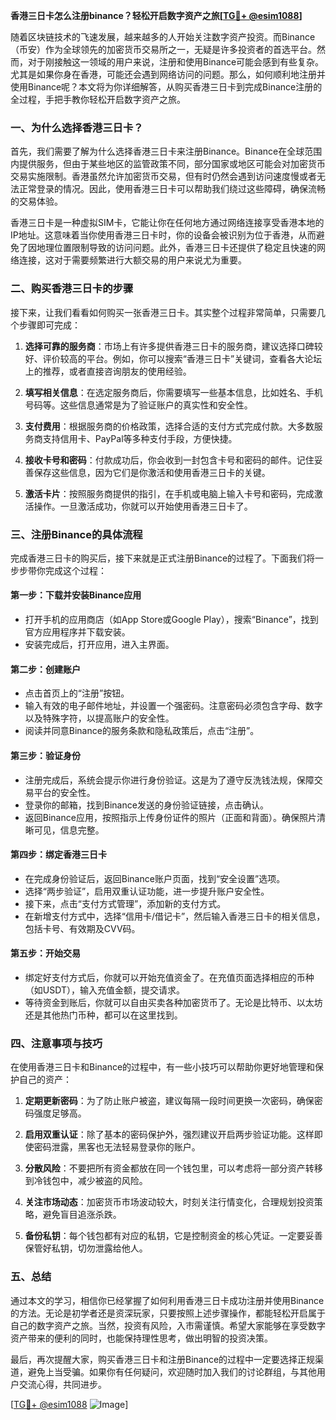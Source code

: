 **香港三日卡怎么注册binance？轻松开启数字资产之旅[[TG💪+ @esim1088](https://t.me/s/esim1088)]**

随着区块链技术的飞速发展，越来越多的人开始关注数字资产投资。而Binance（币安）作为全球领先的加密货币交易所之一，无疑是许多投资者的首选平台。然而，对于刚接触这一领域的用户来说，注册和使用Binance可能会感到有些复杂。尤其是如果你身在香港，可能还会遇到网络访问的问题。那么，如何顺利地注册并使用Binance呢？本文将为你详细解答，从购买香港三日卡到完成Binance注册的全过程，手把手教你轻松开启数字资产之旅。

### **一、为什么选择香港三日卡？**

首先，我们需要了解为什么选择香港三日卡来注册Binance。Binance在全球范围内提供服务，但由于某些地区的监管政策不同，部分国家或地区可能会对加密货币交易实施限制。香港虽然允许加密货币交易，但有时仍然会遇到访问速度慢或者无法正常登录的情况。因此，使用香港三日卡可以帮助我们绕过这些障碍，确保流畅的交易体验。

香港三日卡是一种虚拟SIM卡，它能让你在任何地方通过网络连接享受香港本地的IP地址。这意味着当你使用香港三日卡时，你的设备会被识别为位于香港，从而避免了因地理位置限制导致的访问问题。此外，香港三日卡还提供了稳定且快速的网络连接，这对于需要频繁进行大额交易的用户来说尤为重要。

### **二、购买香港三日卡的步骤**

接下来，让我们看看如何购买一张香港三日卡。其实整个过程非常简单，只需要几个步骤即可完成：

1. **选择可靠的服务商**：市场上有许多提供香港三日卡的服务商，建议选择口碑较好、评价较高的平台。例如，你可以搜索“香港三日卡”关键词，查看各大论坛上的推荐，或者直接咨询朋友的使用经验。
   
2. **填写相关信息**：在选定服务商后，你需要填写一些基本信息，比如姓名、手机号码等。这些信息通常是为了验证账户的真实性和安全性。

3. **支付费用**：根据服务商的价格政策，选择合适的支付方式完成付款。大多数服务商支持信用卡、PayPal等多种支付手段，方便快捷。

4. **接收卡号和密码**：付款成功后，你会收到一封包含卡号和密码的邮件。记住妥善保存这些信息，因为它们是你激活和使用香港三日卡的关键。

5. **激活卡片**：按照服务商提供的指引，在手机或电脑上输入卡号和密码，完成激活操作。一旦激活成功，你就可以开始使用香港三日卡了。

### **三、注册Binance的具体流程**

完成香港三日卡的购买后，接下来就是正式注册Binance的过程了。下面我们将一步步带你完成这个过程：

#### **第一步：下载并安装Binance应用**
- 打开手机的应用商店（如App Store或Google Play），搜索“Binance”，找到官方应用程序并下载安装。
- 安装完成后，打开应用，进入主界面。

#### **第二步：创建账户**
- 点击首页上的“注册”按钮。
- 输入有效的电子邮件地址，并设置一个强密码。注意密码必须包含字母、数字以及特殊字符，以提高账户的安全性。
- 阅读并同意Binance的服务条款和隐私政策后，点击“注册”。

#### **第三步：验证身份**
- 注册完成后，系统会提示你进行身份验证。这是为了遵守反洗钱法规，保障交易平台的安全性。
- 登录你的邮箱，找到Binance发送的身份验证链接，点击确认。
- 返回Binance应用，按照指示上传身份证件的照片（正面和背面）。确保照片清晰可见，信息完整。

#### **第四步：绑定香港三日卡**
- 在完成身份验证后，返回Binance账户页面，找到“安全设置”选项。
- 选择“两步验证”，启用双重认证功能，进一步提升账户安全性。
- 接下来，点击“支付方式管理”，添加新的支付方式。
- 在新增支付方式中，选择“信用卡/借记卡”，然后输入香港三日卡的相关信息，包括卡号、有效期及CVV码。

#### **第五步：开始交易**
- 绑定好支付方式后，你就可以开始充值资金了。在充值页面选择相应的币种（如USDT），输入充值金额，提交请求。
- 等待资金到账后，你就可以自由买卖各种加密货币了。无论是比特币、以太坊还是其他热门币种，都可以在这里找到。

### **四、注意事项与技巧**

在使用香港三日卡和Binance的过程中，有一些小技巧可以帮助你更好地管理和保护自己的资产：

1. **定期更新密码**：为了防止账户被盗，建议每隔一段时间更换一次密码，确保密码强度足够高。
   
2. **启用双重认证**：除了基本的密码保护外，强烈建议开启两步验证功能。这样即使密码泄露，黑客也无法轻易登录你的账户。

3. **分散风险**：不要把所有资金都放在同一个钱包里，可以考虑将一部分资产转移到冷钱包中，减少被盗的风险。

4. **关注市场动态**：加密货币市场波动较大，时刻关注行情变化，合理规划投资策略，避免盲目追涨杀跌。

5. **备份私钥**：每个钱包都有对应的私钥，它是控制资金的核心凭证。一定要妥善保管好私钥，切勿泄露给他人。

### **五、总结**

通过本文的学习，相信你已经掌握了如何利用香港三日卡成功注册并使用Binance的方法。无论是初学者还是资深玩家，只要按照上述步骤操作，都能轻松开启属于自己的数字资产之旅。当然，投资有风险，入市需谨慎。希望大家能够在享受数字资产带来的便利的同时，也能保持理性思考，做出明智的投资决策。

最后，再次提醒大家，购买香港三日卡和注册Binance的过程中一定要选择正规渠道，避免上当受骗。如果你有任何疑问，欢迎随时加入我们的讨论群组，与其他用户交流心得，共同进步。

[[TG💪+ @esim1088](https://t.me/s/esim1088) ![Image](https://i.postimg.cc/4NQfJmqS/Snipaste-2025-05-13-00-14-12.png)]
